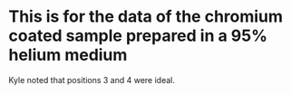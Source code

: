 # This is for the data of the chromium coated sample prepared in a 95% helium medium

Kyle noted that positions 3 and 4 were ideal.
